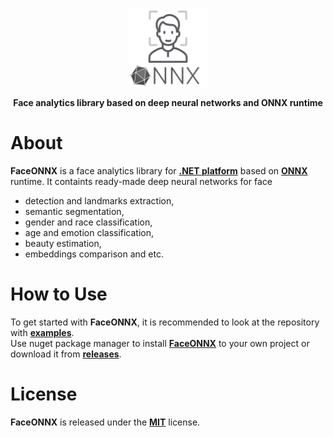 <p align="center"><img width="25%" src="FaceONNX/FaceONNX.png" /></p>
<p align="center"><b> Face analytics library based on deep neural networks and ONNX runtime </b></p>  

# About
**FaceONNX** is a face analytics library for [**.NET platform**](https://dotnet.microsoft.com/) based on [**ONNX**](https://onnx.ai/) runtime. It containts ready-made deep neural networks for face
* detection and landmarks extraction,
* semantic segmentation,
* gender and race classification,
* age and emotion classification,
* beauty estimation,
* embeddings comparison and etc.  

# How to Use
To get started with **FaceONNX**, it is recommended to look at the repository with [**examples**](FaceONNX.Examples).  
Use nuget package manager to install [**FaceONNX**](https://www.nuget.org/packages/FaceONNX/) to your own project or download it from [**releases**](releases).

# License
**FaceONNX** is released under the [**MIT**](LICENSE) license.
